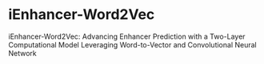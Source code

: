 # iEnhancer-Word2Vec
iEnhancer-Word2Vec: Advancing Enhancer Prediction with a
Two-Layer Computational Model Leveraging Word-to-Vector and
Convolutional Neural Network
